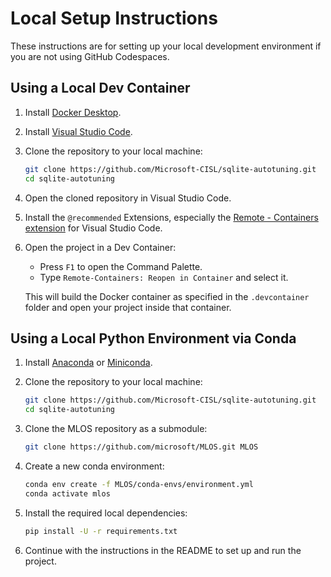 # Local Setup Instructions

These instructions are for setting up your local development environment if you are not using GitHub Codespaces.

## Using a Local Dev Container

1. Install [Docker Desktop](https://www.docker.com/products/docker-desktop/).
2. Install [Visual Studio Code](https://code.visualstudio.com/).
3. Clone the repository to your local machine:

   ```bash
   git clone https://github.com/Microsoft-CISL/sqlite-autotuning.git
   cd sqlite-autotuning
   ```
4. Open the cloned repository in Visual Studio Code.
5. Install the `@recommended` Extensions, especially the [Remote - Containers extension](https://marketplace.visualstudio.com/items?itemName=ms-vscode-remote.remote-containers) for Visual Studio Code.
6. Open the project in a Dev Container:

   - Press `F1` to open the Command Palette.
   - Type `Remote-Containers: Reopen in Container` and select it.

   This will build the Docker container as specified in the `.devcontainer` folder and open your project inside that container.

## Using a Local Python Environment via Conda

1. Install [Anaconda](https://www.anaconda.com/products/distribution) or [Miniconda](https://docs.conda.io/en/latest/miniconda.html).
2. Clone the repository to your local machine:

   ```bash
   git clone https://github.com/Microsoft-CISL/sqlite-autotuning.git
   cd sqlite-autotuning
   ```

3. Clone the MLOS repository as a submodule:

   ```bash
   git clone https://github.com/microsoft/MLOS.git MLOS
   ```

4. Create a new conda environment:

   ```bash
   conda env create -f MLOS/conda-envs/environment.yml
   conda activate mlos
   ```

5. Install the required local dependencies:

   ```bash
   pip install -U -r requirements.txt
   ```

6. Continue with the instructions in the README to set up and run the project.
